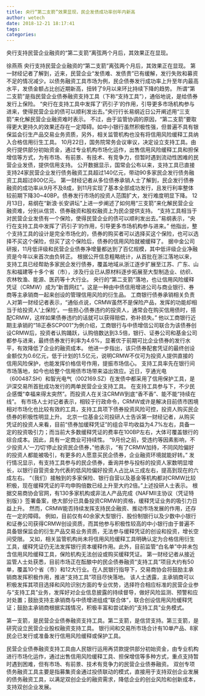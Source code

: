 ```yaml
---
title: 央行“第二支箭”效果显现，民企发债成功率创年内新高
author: wetech
date: 2018-12-21 18:17:41
tags: 
categories: 
---
```

央行支持民营企业融资的“第二支箭”离弦两个月后，其效果正在显现。
<!-- more -->
徐燕燕
央行支持民营企业融资的“第二支箭”离弦两个月后，其效果正在显现。
第一财经记者了解到，近来，民营企业“发债难、发债贵”已有缓解，发行失败和募资不足的情况减少。以债务融资工具市场为例，民企债券发行成功率上升至年内最高水平，发债金额占比创近期新高，扭转了9月以来环比持续下降的趋势。
所谓“第二支箭”是指民营企业债券融资支持工具（下称“支持工具”），通俗地说，是给债券发行上保险。
“央行在支持工具中发挥了‘药引子’的作用，引导更多市场机构参与进来，使得民营企业的债可以顺利发出去。”央行行长易纲近日公开阐述用“三支箭”来化解民营企业融资难时表示。
不过，由于监管协调的原因，“第二支箭”要取得更大更持久的效果还存在一定障碍。如中小银行虽然积极性强，但普遍不具有银保监会衍生产品交易业务资质，另外，相关监管机构也没有将信用风险缓释工具纳入合格信用衍生工具。
10月22日，国务院常务会议审议，决定设立支持工具。由央行提供部分初始资金，通过专业机构市场化运作，出售信用风险缓释工具和担保增信等方式，为有市场、有前景、有技术、有竞争力，但暂时遇到流动性困难的民营企业发债，提供信用支持。
公开数据显示，国常会公布以来，支持工具已直接支持24家民营企业发行债务融资工具超过140亿元，带动90多家民企发行债务融资工具超过800亿元。
第一财经记者从多位债券承销人士了解到，民企发行债券融资的成功率从9月不及8成，到11月实现了基本全部成功发行，且发行利率整体较前期下降30~40BP。债券发行市场的投资人范围扩大，发行难度明显下降。
12月13日，易纲在“新浪·长安讲坛”上进一步阐述了如何用“三支箭”来化解民营企业融资难，分别从信贷、债券融资和股权融资上为民企提供支持。
“支持工具相当于对民营企业发债有一个保险，使得民营企业的债可以顺利发出去。”易纲表示，“央行在支持工具中发挥了‘药引子’的作用，引导更多市场机构参与进来。”
他指出，整个支持工具的设计是完全市场化的，债券的购买者可以选择买这个保险，也可以选择不买这个保险，但买了这个保险后，债券的信用风险就被缓释了。
据中金公司研报，11月低评级和民营企业债券净增量都达到了百亿规模，其中低评级企业净融资是今年以来首次由负转正。
根据公开信息粗略统计，从首批在浙江落地以来，支持工具已经帮助多家民企发行债券，覆盖地域从浙江逐步扩展至江苏、广东、山东和福建等十多个省（市），涉及行业已从原材料逐步拓展至大型制造业、纺织、农林牧渔、能源、医药等十大行业。
央行的“第二支箭”落地，也让信用风险缓释凭证（CRMW）成为“新晋网红”。这是一种由中债信用增进公司与商业银行、券商等主承销商一起来创设的管理信用风险的衍生品。
工商银行债券承销相关负责人对第一财经记者表示，“通俗点说，CRMW虽然不是保险产品，发挥的功能却相当于给投资人‘上保险’。一些担心债券违约的投资人，通常会在购买信用债时，搭配CRMW，这样如果债券违约的话就可以获得赔偿，弥补损失。”
他以工商银行近期主承销的“18正泰SCP001”为例介绍，工商银行与中债增信公司联合为该债券创设CRMW后，投资者认购踊跃，认购倍数达到3.5倍，银行、证券公司和基金公司都参与进来，最终债券发行利率为4.6%，显著优于前期可比企业债券的发行水平，有效降低了企业的融资成本。
他进一步指出，该只债券配套凭证的最终创设金额仅为0.6亿元，低于计划的1.5亿元，说明CRMW不仅可为投资人提供直接的信用风险保护，也能发挥价格信号作用，提振市场信心。
支持工具率先在银行间市场落地，如今也给整个信用债市场带来溢出效应。近日，亨通光电（600487.SH）和智光电气（002169.SZ）在发债中都采用了信用保护工具，是沪深交易所首批成功发行的两单民营企业支持工具。
在支持工具参与下，不少民企感慨“幸福来得太突然”。而投资人在关注CRMW到底“香不香”、能不能“持续在线”。
有市场人士对记者表示，相较于行政命令，CRMW或许是解决目前债市困境相对市场化也比较有效的工具，支持工具项下债券投资风险可控，投资人购买民企债券的积极性明显上升。
北京一位基金公司投研人士告诉第一财经记者，从购买凭证的投资人来看，目前“债券加缓释凭证”的组合平均收益为4.7%左右，具备一定的投资吸引力；而当前大多数缓释凭证的费率在100BP左右，大体可覆盖银行的综合成本。因此，具有一定商业可持续性。
“9月份之前，受违约等因素影响，不少投资人‘一刀切’停止投资民企债券，”他表示，“有了CRMW加持，不同风险偏好的投资人都能被吸引，有更多的人愿意买民企债券，企业融资环境就能好转。”
发行情况显示，有支持工具参与的民企债券，垂询并参与投标的投资人家数明显增长，以银行自营资金为代表的低风险偏好投资人占比从三成左右，提高到现在的六成左右。
“（我们）接触到的多家保险、银行自营以及基金等机构都对CRMW比较积极，现在缓释凭证的平均申购倍数已经上升至大约2倍。”上述投研人士表示。
根据交易商协会官网，有130多家机构或非法人产品完成《NAFMII主协议（凭证特别版）》签署备案，绝大部分已具备投资CRMW的资格，缓释凭证业务的吸引力日益上升。
然而，CRMW能否持续发挥支持民企融资、推动市场发展的作用，还存在一定的障碍。
例如，目前仅有40余家大型银行、股份制银行以及少数中小银行和证券公司获得CRMW创设资质，而其他参与积极性较高的中小银行由于普遍不具备银保监会的衍生产品交易业务资质，无法参与缓释凭证的创设和投资，增长空间受限。
又如，相关监管机构尚未将信用风险缓释工具明确认定为合格信用衍生工具，缓释凭证仍无法发挥银行资本缓释作用。此外，目前监管“白名单”中并未包含信用风险缓释工具，保险机构无法创设或购买缓释凭证。
第一财经记者从接近监管人士处获悉，目前市场正在酝酿中的民企债券融资“支持工具”项目大约有50单，覆盖10个省（市）和12大行业。在人民银行指导下，交易商协会将鼓励主承销商发挥积极作用，推进“支持工具”项目尽快落地。
该人士透露，主承销商可以积极发挥其项目选择和风险识别方面的专业优势，选择符合相应标准的民营企业参与“支持工具”业务，发挥好对企业信息披露的持续督导，做好风险监测、预警和应对处置；鼓励支持主承销商与中债增进组成“联合体”，联合创设信用风险缓释凭证；鼓励主承销商根据实践情况，积极丰富和尝试新的“支持工具”业务模式。
 
 
第一支箭，是民营企业债券融资支持工具。第二支箭，是信贷支持。第三支箭，是研究设立民营企业股权融资支持工具。
银行间和交易所市场合计有10单产品、8家民企已发行或准备发行信用风险缓释或保护工具。
民营企业债券融资支持工具由人民银行运用再贷款提供部分初始资金，由专业机构进行市场化运作，通过出售信用风险缓释工具、担保增信等多种方式，重点支持暂时遇到困难，但有市场、有前景、技术有竞争力的民营企业债券融资。
双创专项债务融资工具主要是指募集资金通过投债联动的模式，直接用于支持双创企业发展的债务融资工具，以满足双创企业的融资需求，降低企业的创业风险和创新成本，支持双创企业发展。
